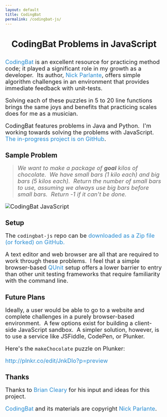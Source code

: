 ```yaml
---
layout: default
title: CodingBat
permalink: /codingbat-js/
---
```

<!-- #TODO: move CSS -->
<!-- #TODO: target line length: 45 to 75 characters (ideally 66) -->
<style>
div.container {
    max-width: 680px;
}
h1 {
    text-align: center;
    margin-bottom: 30px;
}
p {
    font-size: 18px;
    letter-spacing: 0.2px;
}
a {
    color: #268bd2;
    text-decoration: none;
}
</style>

# CodingBat Problems in JavaScript

<a href="http://codingbat.com/">CodingBat</a>
is an excellent resource for practicing method code;
it played a significant role in my growth as a developer. &nbsp;Its author,
<a href="http://cs.stanford.edu/people/nick/">Nick Parlante</a>, offers simple
algorithm challenges in an environment that provides immediate feedback with unit-tests.

Solving each of these puzzles in 5 to 20 line functions brings the same joys and benefits that
practicing scales does for me as a musician.

CodingBat features problems in Java and Python. &nbsp;I'm working towards solving the problems with
JavaScript.&nbsp;
<a href="https://github.com/ericcarraway/codingbat-js/">The in-progress project is on GitHub</a>.

## Sample Problem
> _We want to make a package of **goal** kilos of chocolate. &nbsp;We have small bars (1 kilo each)
> and big bars (5 kilos each). &nbsp;Return the number of small bars to use, assuming we always use
> big bars before small bars.&nbsp; Return -1 if it can't be done._

![CodingBat JavaScript](../assets/img/make-chocolate-in-plnkr.png)

## Setup
The `codingbat-js` repo can be <a href="https://github.com/ericcarraway/codingbat-js/">
downloaded as a Zip file (or forked) on GitHub.</a>

A text editor and web browser are all that are required to work through these problems.&nbsp;
I feel that a simple browser-based <a href="https://qunitjs.com/">QUnit</a> setup offers a lower
barrier to entry than other unit testing frameworks that require familiarity with the command line.

## Future Plans
Ideally, a user would be able to go to a website and complete challenges in a purely browser-based
environment. &nbsp;A few options exist for building a client-side JavaScript sandbox.&nbsp;
A simpler solution, however, is to use a service like JSFiddle, CodePen, or Plunker.

Here's the `makeChocolate` puzzle on Plunker:

<a href="http://plnkr.co/edit/JnkDlo?p=preview">http://plnkr.co/edit/JnkDlo?p=preview</a>

## Thanks
Thanks to <a href="https://github.com/ephetic">Brian Cleary</a> for his input and ideas
for this project.

<a href="http://codingbat.com/">CodingBat</a> and its materials are copyright
<a href="http://cs.stanford.edu/people/nick/">Nick Parlante</a>.

<br>
